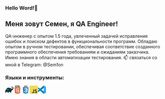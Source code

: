 ### Hello Word!👋

## Меня зовут Семен, я QA Engineer!

QA-инженер с опытом 1.5 года, увлеченный задачей исправления ошибок и поиском дефектов в функциональности программ.
Обладаю опытом в ручном тестировании, обеспечивая соответствие созданного программного обеспечения требованиям и ожиданиям заказчика. 
Имею знания в области автоматизации тестирования.
📫 связаться со мной в Telegram: @Sem1on

### Языки и инструменты:

<img align="left" alt="React" width="26px" src="https://github.com/devicons/devicon/blob/master/icons/gradle/gradle-original.svg">
<img align="left" alt="HTML" width="26px" src="https://raw.githubusercontent.com/github/explore/80688e429a7d4ef2fca1e82350fe8e3517d3494d/topics/html/html.png">
<img align="left" alt="CSS" width="26px" src="https://raw.githubusercontent.com/github/explore/80688e429a7d4ef2fca1e82350fe8e3517d3494d/topics/css/css.png">
<img align="left" alt="JS" width="26px" src="https://raw.githubusercontent.com/github/explore/80688e429a7d4ef2fca1e82350fe8e3517d3494d/topics/javascript/javascript.png">
<img align="left" alt="VSC" width="26px" src="https://raw.githubusercontent.com/github/explore/80688e429a7d4ef2fca1e82350fe8e3517d3494d/topics/visual-studio-code/visual-studio-code.png">

